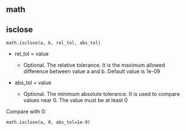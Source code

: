 ## math

## isclose
```
math.isclose(a, b, rel_tol, abs_tol)
```

- rel_tol = value
  - Optional. The relative tolerance. It is the maximum allowed difference between value a and b. Default value is 1e-09

- abs_tol = value
  - Optional. The minimum absolute tolerance. It is used to compare values near 0. The value must be at least 0

Compare with 0:
```
math.isclose(a, 0, abs_tol=1e-9)
```
